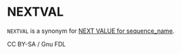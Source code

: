 
# NEXTVAL

`NEXTVAL` is a synonym for [NEXT VALUE for sequence_name](next-value-for-sequence_name.md).


CC BY-SA / Gnu FDL

